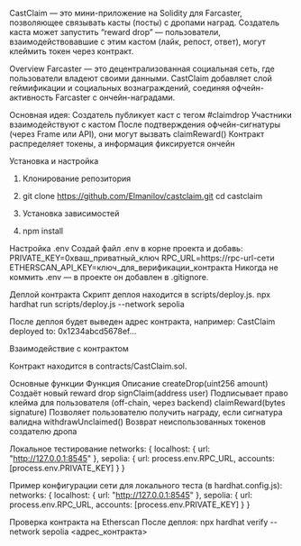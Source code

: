 CastClaim — это мини-приложение на Solidity для Farcaster, позволяющее связывать касты (посты) с дропами наград.
Создатель каста может запустить “reward drop” — пользователи, взаимодействовавшие с этим кастом (лайк, репост, ответ), могут клеймить токен через контракт.

Overview
Farcaster — это децентрализованная социальная сеть, где пользователи владеют своими данными.
CastClaim добавляет слой геймификации и социальных вознаграждений, соединяя офчейн-активность Farcaster с ончейн-наградами.

Основная идея:
Создатель публикует каст с тегом #claimdrop
Участники взаимодействуют с кастом
После подтверждения офчейн-сигнатуры (через Frame или API), они могут вызвать claimReward()
Контракт распределяет токены, а информация фиксируется ончейн

Установка и настройка
1. Клонирование репозитория
2. git clone https://github.com/Elmanilov/castclaim.git
cd castclaim

2. Установка зависимостей
3. npm install

Настройка .env
Создай файл .env в корне проекта и добавь:
PRIVATE_KEY=0xваш_приватный_ключ
RPC_URL=https://rpc-url-сети
ETHERSCAN_API_KEY=ключ_для_верификации_контракта
Никогда не коммить .env — в проекте он добавлен в .gitignore.

Деплой контракта
Скрипт деплоя находится в scripts/deploy.js.
npx hardhat run scripts/deploy.js --network sepolia

После деплоя будет выведен адрес контракта, например:
CastClaim deployed to: 0x1234abcd5678ef...

Взаимодействие с контрактом

Контракт находится в contracts/CastClaim.sol.

Основные функции
Функция	Описание
createDrop(uint256 amount)	Создаёт новый reward drop
signClaim(address user)	Подписывает право клейма для пользователя (off-chain, через backend)
claimReward(bytes signature)	Позволяет пользователю получить награду, если сигнатура валидна
withdrawUnclaimed()	Возврат неиспользованных токенов создателю дропа

Локальное тестирование
networks: {
  localhost: {
    url: "http://127.0.0.1:8545"
  },
  sepolia: {
    url: process.env.RPC_URL,
    accounts: [process.env.PRIVATE_KEY]
  }
}

Пример конфигурации сети для локального теста (в hardhat.config.js):
networks: {
  localhost: {
    url: "http://127.0.0.1:8545"
  },
  sepolia: {
    url: process.env.RPC_URL,
    accounts: [process.env.PRIVATE_KEY]
  }
}

Проверка контракта на Etherscan
После деплоя:
npx hardhat verify --network sepolia <адрес_контракта>
